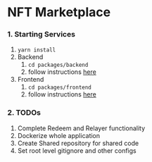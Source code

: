 # NFT Marketplace

### 1. Starting Services
1. `yarn install`
2. Backend
   1. `cd packages/backend`
   2. follow instructions [here](./packages/backend/README.md)
3. Frontend
   1. `cd packages/frontend`
   2. follow instructions [here](./packages/frontend/README.md)


### 2. TODOs
1. Complete Redeem and Relayer functionality
2. Dockerize whole application
3. Create Shared repository for shared code
4. Set root level gitignore and other configs
